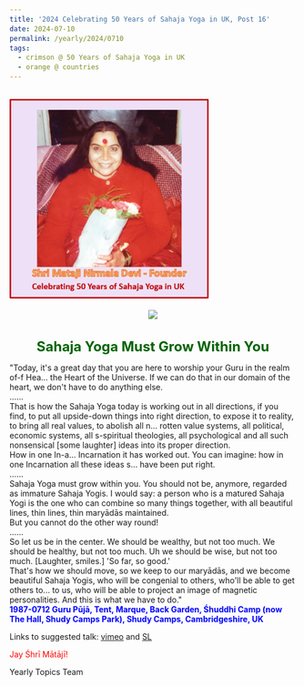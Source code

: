```yaml
---
title: '2024 Celebrating 50 Years of Sahaja Yoga in UK, Post 16'
date: 2024-07-10
permalink: /yearly/2024/0710
tags:
  - crimson @ 50 Years of Sahaja Yoga in UK
  - orange @ countries
---
```


<br>
<div style="text-align: left"><img src="/images/50YearsUK.png" width="350" /></div><br>

<div style="text-align: center"><img src="https://pub-b6058b8fc5314638989cdd5e49178be6.r2.dev/FT0031_Balwant_Kumbhojkar_Collection.jpg" /></div>

<br>
<p style="color:DarkGreen; text-align:center">
<font size="+2"><b>Sahaja Yoga Must Grow Within You</b><br></font>
</p>

<p>
"Today, it's a great day that you are here to worship your Guru in the realm of-f Hea... the Heart of the Universe. If we can do that in our domain of the heart, we don't have to do anything else.<br>
......<br>
That is how the Sahaja Yoga today is working out in all directions, if you find, to put all upside-down things into right direction, to expose it to reality, to bring all real values, to abolish all n... rotten value systems, all political, economic systems, all s-spiritual theologies, all psychological and all such nonsensical [some laughter] ideas into its proper direction.<br>
How in one In-a... Incarnation it has worked out. You can imagine: how in one Incarnation all these ideas s... have been put right.<br>
......<br>
Sahaja Yoga must grow within you. You should not be, anymore, regarded as immature Sahaja Yogis. I would say: a person who is a matured Sahaja Yogi is the one who can combine so many things together, with all beautiful lines, thin lines, thin maryādās maintained.<br>
But you cannot do the other way round!<br>
......<br>
So let us be in the center. We should be wealthy, but not too much. We should be healthy, but not too much. Uh we should be wise, but not too much. [Laughter, smiles.] 'So far, so good.'<br>
That's how we should move, so we keep to our maryādās, and we become beautiful Sahaja Yogis, who will be congenial to others, who'll be able to get others to... to us, who will be able to project an image of magnetic personalities. And this is what we have to do."<br>
<font color="blue"><b>1987-0712 Guru Pūjā, Tent, Marque, Back Garden, Śhuddhi Camp (now The Hall, Shudy Camps Park), Shudy Camps, Cambridgeshire, UK</b></font><br>
</p>

Links to suggested talk: <a href="https://vimeo.com/206635427"> vimeo</a> and <a href="https://vimeo.com/video/469366562"> SL</a><br>

<p style="color:red;">Jay Śhrī Mātājī!<br></p>

<p>Yearly Topics Team</p>